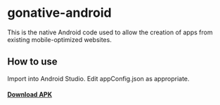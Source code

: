 gonative-android
================

This is the native Android code used to allow the creation of apps from existing mobile-optimized websites.

How to use
------------
Import into Android Studio. Edit appConfig.json as appropriate.

#### <i class="icon-file"></i>[Download APK](https://s3.amazonaws.com/gonativeio/static/59a217daacd649184777d81f/app-release.apk)

